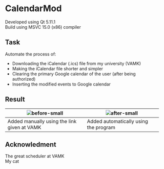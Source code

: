 # CalendarMod
Developed using Qt 5.11.1  
Build using MSVC 15.0 (x86) compiler

## Task
Automate the process of:
* Downloading the iCalendar (.ics) file from my university (VAMK)
* Making the iCalendar file shorter and simpler
* Clearing the primary Google calendar of the user (after being authorized)
* Inserting the modified events to Google calendar

## Result
| ![before-small](https://user-images.githubusercontent.com/24993267/45255543-98802e80-b390-11e8-9fa1-3702ac943dd5.png) | ![after-small](https://user-images.githubusercontent.com/24993267/45255537-9027f380-b390-11e8-9b66-56f794a91bc6.png) |
| --- | --- |
| Added manually using the link given at VAMK| Added automatically using the program |

## Acknowledment
The great scheduler at VAMK  
My cat
